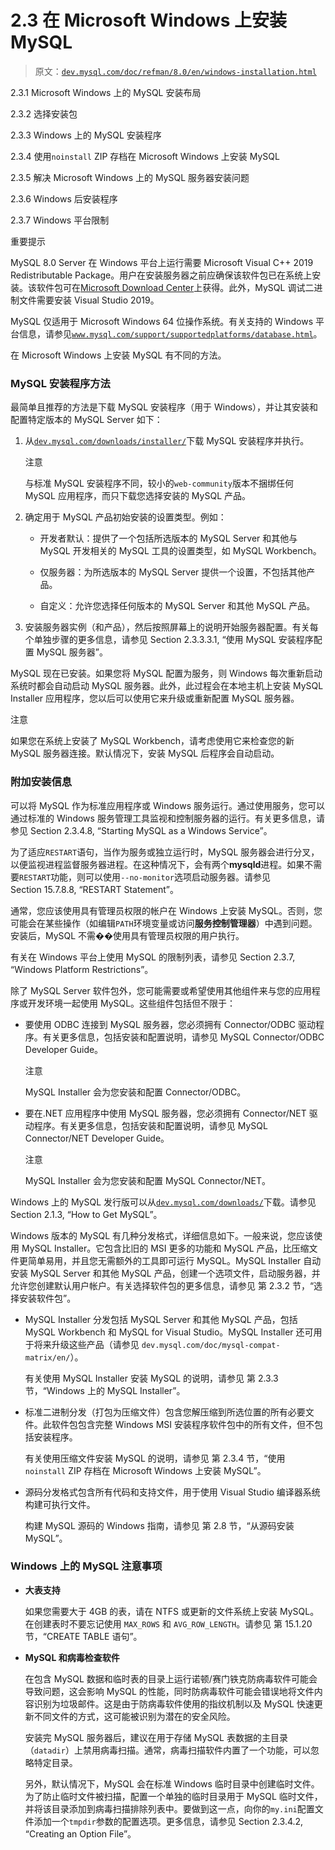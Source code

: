 # 2.3 在 Microsoft Windows 上安装 MySQL

> 原文：[`dev.mysql.com/doc/refman/8.0/en/windows-installation.html`](https://dev.mysql.com/doc/refman/8.0/en/windows-installation.html)

2.3.1 Microsoft Windows 上的 MySQL 安装布局

2.3.2 选择安装包

2.3.3 Windows 上的 MySQL 安装程序

2.3.4 使用`noinstall` ZIP 存档在 Microsoft Windows 上安装 MySQL

2.3.5 解决 Microsoft Windows 上的 MySQL 服务器安装问题

2.3.6 Windows 后安装程序

2.3.7 Windows 平台限制

重要提示

MySQL 8.0 Server 在 Windows 平台上运行需要 Microsoft Visual C++ 2019 Redistributable Package。用户在安装服务器之前应确保该软件包已在系统上安装。该软件包可在[Microsoft Download Center](http://www.microsoft.com/en-us/download/default.aspx)上获得。此外，MySQL 调试二进制文件需要安装 Visual Studio 2019。

MySQL 仅适用于 Microsoft Windows 64 位操作系统。有关支持的 Windows 平台信息，请参见[`www.mysql.com/support/supportedplatforms/database.html`](https://www.mysql.com/support/supportedplatforms/database.html)。

在 Microsoft Windows 上安装 MySQL 有不同的方法。

### MySQL 安装程序方法

最简单且推荐的方法是下载 MySQL 安装程序（用于 Windows），并让其安装和配置特定版本的 MySQL Server 如下：

1.  从[`dev.mysql.com/downloads/installer/`](https://dev.mysql.com/downloads/installer/)下载 MySQL 安装程序并执行。

    注意

    与标准 MySQL 安装程序不同，较小的`web-community`版本不捆绑任何 MySQL 应用程序，而只下载您选择安装的 MySQL 产品。

1.  确定用于 MySQL 产品初始安装的设置类型。例如：

    +   开发者默认：提供了一个包括所选版本的 MySQL Server 和其他与 MySQL 开发相关的 MySQL 工具的设置类型，如 MySQL Workbench。

    +   仅服务器：为所选版本的 MySQL Server 提供一个设置，不包括其他产品。

    +   自定义：允许您选择任何版本的 MySQL Server 和其他 MySQL 产品。

1.  安装服务器实例（和产品），然后按照屏幕上的说明开始服务器配置。有关每个单独步骤的更多信息，请参见 Section 2.3.3.3.1, “使用 MySQL 安装程序配置 MySQL 服务器”。

MySQL 现在已安装。如果您将 MySQL 配置为服务，则 Windows 每次重新启动系统时都会自动启动 MySQL 服务器。此外，此过程会在本地主机上安装 MySQL Installer 应用程序，您以后可以使用它来升级或重新配置 MySQL 服务器。

注意

如果您在系统上安装了 MySQL Workbench，请考虑使用它来检查您的新 MySQL 服务器连接。默认情况下，安装 MySQL 后程序会自动启动。

### 附加安装信息

可以将 MySQL 作为标准应用程序或 Windows 服务运行。通过使用服务，您可以通过标准的 Windows 服务管理工具监视和控制服务器的运行。有关更多信息，请参见 Section 2.3.4.8, “Starting MySQL as a Windows Service”。

为了适应`RESTART`语句，当作为服务或独立运行时，MySQL 服务器会进行分叉，以便监视进程监督服务器进程。在这种情况下，会有两个**mysqld**进程。如果不需要`RESTART`功能，则可以使用`--no-monitor`选项启动服务器。请参见 Section 15.7.8.8, “RESTART Statement”。

通常，您应该使用具有管理员权限的帐户在 Windows 上安装 MySQL。否则，您可能会在某些操作（如编辑`PATH`环境变量或访问**服务控制管理器**）中遇到问题。安装后，MySQL 不需��使用具有管理员权限的用户执行。

有关在 Windows 平台上使用 MySQL 的限制列表，请参见 Section 2.3.7, “Windows Platform Restrictions”。

除了 MySQL Server 软件包外，您可能需要或希望使用其他组件来与您的应用程序或开发环境一起使用 MySQL。这些组件包括但不限于：

+   要使用 ODBC 连接到 MySQL 服务器，您必须拥有 Connector/ODBC 驱动程序。有关更多信息，包括安装和配置说明，请参见 MySQL Connector/ODBC Developer Guide。

    注意

    MySQL Installer 会为您安装和配置 Connector/ODBC。

+   要在.NET 应用程序中使用 MySQL 服务器，您必须拥有 Connector/NET 驱动程序。有关更多信息，包括安装和配置说明，请参见 MySQL Connector/NET Developer Guide。

    注意

    MySQL Installer 会为您安装和配置 MySQL Connector/NET。

Windows 上的 MySQL 发行版可以从[`dev.mysql.com/downloads/`](https://dev.mysql.com/downloads/)下载。请参见 Section 2.1.3, “How to Get MySQL”。

Windows 版本的 MySQL 有几种分发格式，详细信息如下。一般来说，您应该使用 MySQL Installer。它包含比旧的 MSI 更多的功能和 MySQL 产品，比压缩文件更简单易用，并且您无需额外的工具即可运行 MySQL。MySQL Installer 自动安装 MySQL Server 和其他 MySQL 产品，创建一个选项文件，启动服务器，并允许您创建默认用户帐户。有关选择软件包的更多信息，请参见 第 2.3.2 节，“选择安装软件包”。

+   MySQL Installer 分发包括 MySQL Server 和其他 MySQL 产品，包括 MySQL Workbench 和 MySQL for Visual Studio。MySQL Installer 还可用于将来升级这些产品（请参见 `dev.mysql.com/doc/mysql-compat-matrix/en/`）。

    有关使用 MySQL Installer 安装 MySQL 的说明，请参见 第 2.3.3 节，“Windows 上的 MySQL Installer”。

+   标准二进制分发（打包为压缩文件）包含您解压缩到所选位置的所有必要文件。此软件包包含完整 Windows MSI 安装程序软件包中的所有文件，但不包括安装程序。

    有关使用压缩文件安装 MySQL 的说明，请参见 第 2.3.4 节，“使用 `noinstall` ZIP 存档在 Microsoft Windows 上安装 MySQL”。

+   源码分发格式包含所有代码和支持文件，用于使用 Visual Studio 编译器系统构建可执行文件。

    构建 MySQL 源码的 Windows 指南，请参见 第 2.8 节，“从源码安装 MySQL”。

### Windows 上的 MySQL 注意事项

+   **大表支持**

    如果您需要大于 4GB 的表，请在 NTFS 或更新的文件系统上安装 MySQL。在创建表时不要忘记使用 `MAX_ROWS` 和 `AVG_ROW_LENGTH`。请参见 第 15.1.20 节，“CREATE TABLE 语句”。

+   **MySQL 和病毒检查软件**

    在包含 MySQL 数据和临时表的目录上运行诺顿/赛门铁克防病毒软件可能会导致问题，这会影响 MySQL 的性能，同时防病毒软件可能会错误地将文件内容识别为垃圾邮件。这是由于防病毒软件使用的指纹机制以及 MySQL 快速更新不同文件的方式，这可能被识别为潜在的安全风险。

    安装完 MySQL 服务器后，建议在用于存储 MySQL 表数据的主目录（`datadir`）上禁用病毒扫描。通常，病毒扫描软件内置了一个功能，可以忽略特定目录。

    另外，默认情况下，MySQL 会在标准 Windows 临时目录中创建临时文件。为了防止临时文件被扫描，配置一个单独的临时目录用于 MySQL 临时文件，并将该目录添加到病毒扫描排除列表中。要做到这一点，向你的`my.ini`配置文件添加一个`tmpdir`参数的配置选项。更多信息，请参见 Section 2.3.4.2, “Creating an Option File”。
